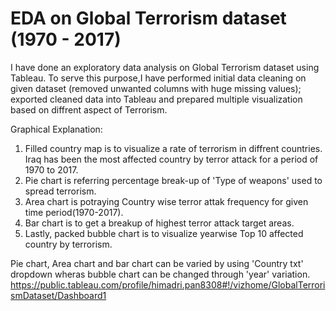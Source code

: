 # EDA on Global Terrorism dataset (1970 - 2017)
I have done an exploratory data analysis on Global Terrorism dataset using Tableau. To serve this purpose,I have performed initial data cleaning on given dataset (removed unwanted columns with huge missing values); exported cleaned data into Tableau and prepared multiple visualization based on diffrent aspect of Terrorism.

Graphical Explanation:
1) Filled country map is to visualize a rate of terrorism in diffrent countries. Iraq has been the most affected country by terror attack for a period of 1970 to 2017.
2) Pie chart is referring percentage break-up of 'Type of weapons' used to spread terrorism.
3) Area chart is potraying Country wise terror attak frequency for given time period(1970-2017).
4) Bar chart is to get a breakup of highest terror attack target areas.
5) Lastly, packed bubble chart is to visualize yearwise Top 10 affected country by terrorism.

Pie chart, Area chart and bar chart can be varied by using 'Country txt' dropdown wheras bubble chart can be changed through 'year' variation.
https://public.tableau.com/profile/himadri.pan8308#!/vizhome/GlobalTerrorismDataset/Dashboard1
